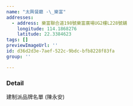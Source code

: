 ```yaml
---
name: "太興餐廳 -\_樂富"
addresses:
  - address: 樂富聯合道198號樂富廣場UG2樓L228號舖
    longitude: 114.1868276
    latitude: 22.3384623
tags: []
previewImageUrl: ''
id: d36d2d3e-7aef-522c-9bdc-bfb8228f83fa
group: ''

---
```

### Detail
建制派品牌名單 (陳永安)

